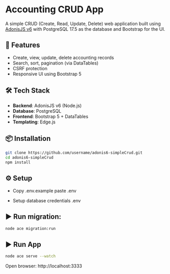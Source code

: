 # Accounting CRUD App

A simple CRUD (Create, Read, Update, Delete) web application built using [AdonisJS v6](https://adonisjs.com/) with PostgreSQL 17.5 as the database and Bootstrap for the UI.

## 🚀 Features

- Create, view, update, delete accounting records
- Search, sort, pagination (via DataTables)
- CSRF protection
- Responsive UI using Bootstrap 5

## 🛠️ Tech Stack

- **Backend**: AdonisJS v6 (Node.js)
- **Database**: PostgreSQL
- **Frontend**: Bootstrap 5 + DataTables
- **Templating**: Edge.js

## 📦 Installation

```bash
git clone https://github.com/username/adonis6-simpleCrud.git
cd adonis6-simpleCrud
npm install
```

## ⚙️ Setup
- Copy .env.example paste .env

- Setup database credentials .env

## ▶️ Run migration:

```bash
node ace migration:run
```

## ▶️ Run App
```bash
node ace serve --watch
```
Open browser: http://localhost:3333
